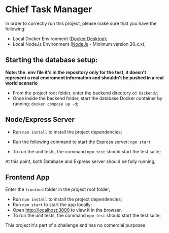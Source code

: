 # Chief Task Manager

In order to correctly run this project, please make sure that you have the following:

- Local Docker Environment ([Docker Desktop](https://www.docker.com/products/docker-desktop/));
- Local NodeJs Environment ([NodeJs](https://nodejs.org/) - Minimum version 20.x.x);

## Starting the database setup:

**Note: the .env file it's in the repository only for the test, it doesn't represent a real enviroment information and shouldn't be pushed in a real world scenario**

- From the project root folder, enter the backend directory
  `cd backend/`;
- Once inside the backend folder, start the database Docker container by running:
  `docker compose up -d`;

## Node/Express Server

- Run `npm install` to install the project dependencies;

- Run the following command to start the Express server:
  `npm start`

- To run the unit tests, the command `npm test` should start the test suite;

At this point, both Database and Express server should be fully running;

## Frontend App

Enter the `frontend` folder in the project root folder;

- Run `npm install` to install the project dependencies;
- Run `npm start` to start the app locally;
- Open [http://localhost:3000](http://localhost:3000) to view it in the browser.
- To run the unit tests, the command `npm test` should start the test suite;

This project it's part of a challenge and has no comercial purposes.

